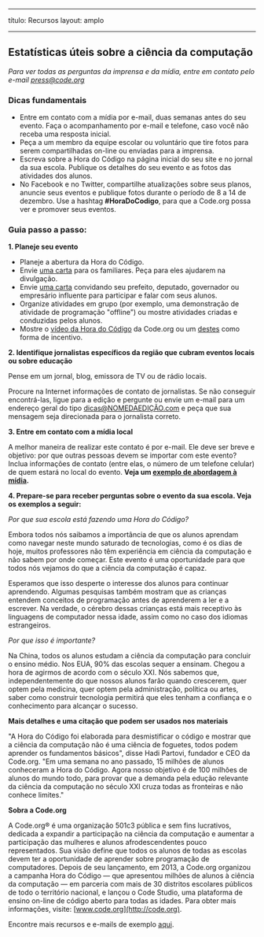 * * *

título: Recursos layout: amplo

* * *

## Estatísticas úteis sobre a ciência da computação

*Para ver todas as perguntas da imprensa e da mídia, entre em contato pelo e-mail <press@code.org>*

### Dicas fundamentais

  * Entre em contato com a mídia por e-mail, duas semanas antes do seu evento. Faça o acompanhamento por e-mail e telefone, caso você não receba uma resposta inicial.
  * Peça a um membro da equipe escolar ou voluntário que tire fotos para serem compartilhadas on-line ou enviadas para a imprensa.
  * Escreva sobre a Hora do Código na página inicial do seu site e no jornal da sua escola. Publique os detalhes do seu evento e as fotos das atividades dos alunos.
  * No Facebook e no Twitter, compartilhe atualizações sobre seus planos, anuncie seus eventos e publique fotos durante o período de 8 a 14 de dezembro. Use a hashtag **#HoraDoCodigo**, para que a Code.org possa ver e promover seus eventos.

### Guia passo a passo:

**1. Planeje seu evento**

  * Planeje a abertura da Hora do Código.
  * Envie [uma carta](/resources#sample-emails) para os familiares. Peça para eles ajudarem na divulgação.
  * Envie [uma carta](/resources#sample-emails) convidando seu prefeito, deputado, governador ou empresário influente para participar e falar com seus alunos.
  * Organize atividades em grupo (por exemplo, uma demonstração de atividade de programação "offline") ou mostre atividades criadas e conduzidas pelos alunos.
  * Mostre o [vídeo da Hora do Código](http://hourofcode.com) da Code.org ou um [destes](/resources#videos) como forma de incentivo.

**2. Identifique jornalistas específicos da região que cubram eventos locais ou sobre educação**

Pense em um jornal, blog, emissora de TV ou de rádio locais.

Procure na Internet informações de contato de jornalistas. Se não conseguir encontrá-las, ligue para a edição e pergunte ou envie um e-mail para um endereço geral do tipo dicas@NOMEDAEDIÇÃO.com e peça que sua mensagem seja direcionada para o jornalista correto.

**3. Entre em contato com a mídia local**

A melhor maneira de realizar este contato é por e-mail. Ele deve ser breve e objetivo: por que outras pessoas devem se importar com este evento? Inclua informações de contato (entre elas, o número de um telefone celular) de quem estará no local do evento. **Veja um [exemplo de abordagem à mídia](/resources#sample-emails).**

**4. Prepare-se para receber perguntas sobre o evento da sua escola. Veja os exemplos a seguir:**

*Por que sua escola está fazendo uma Hora do Código?*

Embora todos nós saibamos a importância de que os alunos aprendam como navegar neste mundo saturado de tecnologias, como é os dias de hoje, muitos professores não têm experiência em ciência da computação e não sabem por onde começar. Este evento é uma oportunidade para que todos nós vejamos do que a ciência da computação é capaz.

Esperamos que isso desperte o interesse dos alunos para continuar aprendendo. Algumas pesquisas também mostram que as crianças entendem conceitos de programação antes de aprenderem a ler e a escrever. Na verdade, o cérebro dessas crianças está mais receptivo às linguagens de computador nessa idade, assim como no caso dos idiomas estrangeiros.

*Por que isso é importante?*

Na China, todos os alunos estudam a ciência da computação para concluir o ensino médio. Nos EUA, 90% das escolas sequer a ensinam. Chegou a hora de agirmos de acordo com o século XXI. Nós sabemos que, independentemente do que nossos alunos farão quando crescerem, quer optem pela medicina, quer optem pela administração, política ou artes, saber como construir tecnologia permitirá que eles tenham a confiança e o conhecimento para alcançar o sucesso.

**Mais detalhes e uma citação que podem ser usados nos materiais**

"A Hora do Código foi elaborada para desmistificar o código e mostrar que a ciência da computação não é uma ciência de foguetes, todos podem aprender os fundamentos básicos", disse Hadi Partovi, fundador e CEO da Code.org. "Em uma semana no ano passado, 15 milhões de alunos conheceram a Hora do Código. Agora nosso objetivo é de 100 milhões de alunos do mundo todo, para provar que a demanda pela edução relevante da ciência da computação no século XXI cruza todas as fronteiras e não conhece limites."

**Sobra a Code.org**

A Code.org® é uma organização 501c3 pública e sem fins lucrativos, dedicada a expandir a participação na ciência da computação e aumentar a participação das mulheres e alunos afrodescendentes pouco representados. Sua visão define que todos os alunos de todas as escolas devem ter a oportunidade de aprender sobre programação de computadores. Depois de seu lançamento, em 2013, a Code.org organizou a campanha Hora do Código — que apresentou milhões de alunos à ciência da computação — em parceria com mais de 30 distritos escolares públicos de todo o território nacional, e lançou o Code Studio, uma plataforma de ensino on-line de código aberto para todas as idades. Para obter mais informações, visite: [www.code.org](http://code.org).

  
Encontre mais recursos e e-mails de exemplo [aqui](/resources).